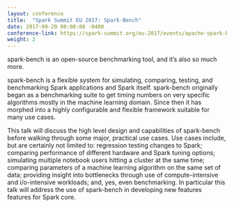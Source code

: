 ```yaml
---
layout: conference
title:  "Spark Summit EU 2017: Spark-Bench"
date: 2017-09-20 00:00:00 -0400
conference-link: https://spark-summit.org/eu-2017/events/apache-spark-bench-simulate-test-compare-exercise-and-yes-benchmark/
weight: 2
---
```


spark-bench is an open-source benchmarking tool, and it’s also so much more.

spark-bench is a flexible system for simulating, comparing, testing, and benchmarking Spark applications and Spark itself. spark-bench originally began as a benchmarking suite to get timing numbers on very specific algorithms mostly in the machine learning domain. Since then it has morphed into a highly configurable and flexible framework suitable for many use cases.

This talk will discuss the high level design and capabilities of spark-bench before walking through some major, practical use cases. Use cases include, but are certainly not limited to: regression testing changes to Spark; comparing performance of different hardware and Spark tuning options; simulating multiple notebook users hitting a cluster at the same time; comparing parameters of a machine learning algorithm on the same set of data; providing insight into bottlenecks through use of compute-intensive and i/o-intensive workloads; and, yes, even benchmarking. In particular this talk will address the use of spark-bench in developing new features features for Spark core.
